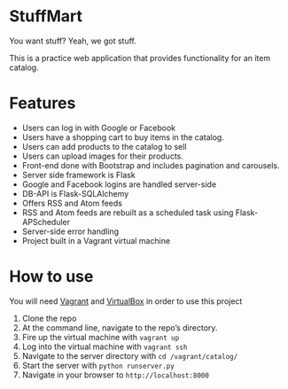 # StuffMart
You want stuff? Yeah, we got stuff.

This is a practice web application that provides functionality for an item catalog.

# Features
* Users can log in with Google or Facebook
* Users have a shopping cart to buy items in the catalog.
* Users can add products to the catalog to sell
* Users can upload images for their products.
* Front-end done with Bootstrap and includes pagination and carousels.
* Server side framework is Flask
* Google and Facebook logins are handled server-side
* DB-API is Flask-SQLAlchemy
* Offers RSS and Atom feeds
* RSS and Atom feeds are rebuilt as a scheduled task using Flask-APScheduler
* Server-side error handling
* Project built in a Vagrant virtual machine

# How to use
You will need [Vagrant](www.vagrantup.com) and [VirtualBox](www.virtualbox.org) in order to use this project
1. Clone the repo
2. At the command line, navigate to the repo’s directory.
3. Fire up the virtual machine with `vagrant up`
4. Log into the virtual machine with `vagrant ssh`
5. Navigate to the server directory with `cd /vagrant/catalog/`
6. Start the server with `python runserver.py`
7. Navigate in your browser to `http://localhost:8000`